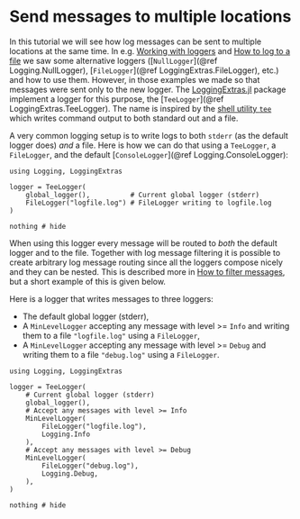 # Send messages to multiple locations

In this tutorial we will see how log messages can be sent to multiple locations at the same
time. In e.g. [Working with loggers](@ref) and [How to log to a file](@ref) we saw some
alternative loggers ([`NullLogger`](@ref Logging.NullLogger),
[`FileLogger`](@ref LoggingExtras.FileLogger), etc.) and how to use them. However, in
those examples we made so that messages were sent only to the new logger.
The [LoggingExtras.jl](@ref) package implement a logger for this purpose, the
[`TeeLogger`](@ref LoggingExtras.TeeLogger). The name is inspired by the [shell utility
`tee`](https://en.wikipedia.org/wiki/Tee_(command)) which writes command output to
both standard out and a file.

A very common logging setup is to write logs to both `stderr` (as the default logger does)
*and* a file. Here is how we can do that using a `TeeLogger`, a `FileLogger`, and the
default [`ConsoleLogger`](@ref Logging.ConsoleLogger):

```@example tee
using Logging, LoggingExtras

logger = TeeLogger(
    global_logger(),          # Current global logger (stderr)
    FileLogger("logfile.log") # FileLogger writing to logfile.log
)

nothing # hide
```

When using this logger every message will be routed to *both* the default logger and
to the file. Together with log message filtering it is possible to create arbitrary log
message routing since all the loggers compose nicely and they can be nested.
This is described more in [How to filter messages](@ref), but a short example of this
is given below.

Here is a logger that writes messages to three loggers:
 - The default global logger (stderr),
 - A `MinLevelLogger` accepting any message with level >= `Info` and writing
   them to a file `"logfile.log"` using a `FileLogger`,
 - A `MinLevelLogger` accepting any message with level >= `Debug` and writing
   them to a file `"debug.log"` using a `FileLogger`.

```@example tee2
using Logging, LoggingExtras

logger = TeeLogger(
    # Current global logger (stderr)
    global_logger(),
    # Accept any messages with level >= Info
    MinLevelLogger(
        FileLogger("logfile.log"),
        Logging.Info
    ),
    # Accept any messages with level >= Debug
    MinLevelLogger(
        FileLogger("debug.log"),
        Logging.Debug,
    ),
)

nothing # hide
```

